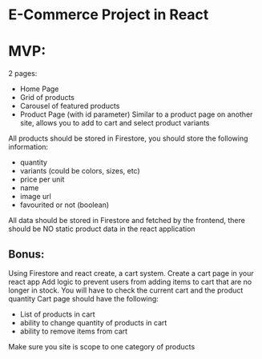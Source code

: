 # E-Commerce Project in React

# MVP:

2 pages:

-   Home Page
-   Grid of products
-   Carousel of featured products
-   Product Page (with id parameter) Similar to a product page on another site, allows you to add to cart and select product variants

All products should be stored in Firestore, you should store the following information:

-   quantity
-   variants (could be colors, sizes, etc)
-   price per unit
-   name
-   image url
-   favourited or not (boolean)

All data should be stored in Firestore and fetched by the frontend, there should be NO static product data in the react application

## Bonus:

Using Firestore and react create, a cart system.
Create a cart page in your react app
Add logic to prevent users from adding items to cart that are no longer in stock.
You will have to check the current cart and the product quantity
Cart page should have the following:

-   List of products in cart
-   ability to change quantity of products in cart
-   ability to remove items from cart

Make sure you site is scope to one category of products
